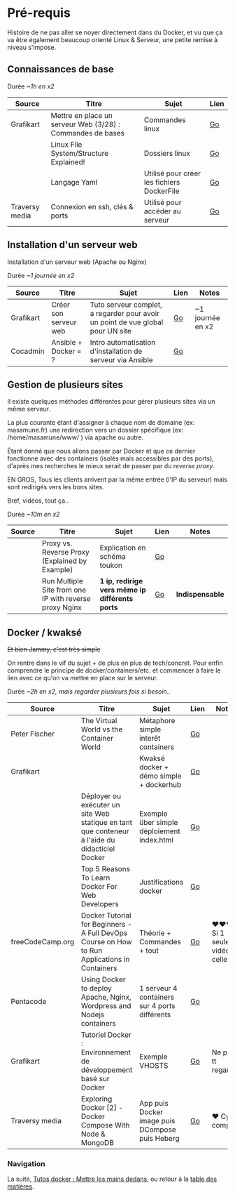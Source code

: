 # Pré-requis

Histoire de ne pas aller se noyer directement dans du Docker, et vu que ça va être également beaucoup orienté Linux & Serveur, une petite remise à niveau s'impose.


## Connaissances de base

Durée _~1h en x2_

| Source | Titre | Sujet | Lien |
|-----------|------------------------------------------------------------|------------------|---------------------------------------------|
| Grafikart | Mettre en place un serveur Web (3/28) : Commandes de bases | Commandes linux | [Go](https://www.youtube.com/watch?v=OekaaLmwttc) |
|  | Linux File System/Structure Explained! | Dossiers linux | [Go](https://www.youtube.com/watch?v=HbgzrKJvDRw) |
|  | Langage Yaml | Utilisé pour créer les fichiers DockerFile | [Go](https://www.youtube.com/watch?v=cdLNKUoMc6c) |
| Traversy media | Connexion en ssh, clés & ports | Utilisé pour accéder au serveur | [Go](https://www.youtube.com/watch?v=hQWRp-FdTpc) |


## Installation d'un serveur web

Installation d'un serveur web (Apache ou Nginx)

Durée _~1 journée en x2_

| Source | Titre | Sujet | Lien | Notes |
|-----------|-----------------------|---------------------------------------------------------------------------------|-----------------------------------------------------------------------------------------------------|------------------|
| Grafikart | Créer son serveur web | Tuto serveur complet, a regarder pour avoir un point de vue global pour UN site | [Go](https://www.grafikart.fr/tutoriels/nginx-692) | ~1 journée en x2 |
| Cocadmin | Ansible + Docker = ? | Intro automatisation d'installation de serveur via Ansible | [Go](https://www.youtube.com/watch?v=yqLPUOsy-8M) |  |


## Gestion de plusieurs sites

Il existe quelques méthodes différentes pour gérer plusieurs sites via un même serveur.

La plus courante étant d'assigner à chaque nom de domaine (ex: masamune.fr) une redirection vers un dossier spécifique (ex: /home/masamune/www/ ) via apache ou autre.

Étant donné que nous allons passer par Docker et que ce dernier fonctionne avec des containers (isolés mais accessibles par des ports), d'après mes recherches le mieux serait de passer par du _reverse proxy_.

EN GROS, Tous les clients arrivent par la même entrée (l'IP du serveur) mais sont redirigés vers les bons sites.

Bref, vidéos, tout ça..

Durée _~10m en x2_

| Source | Titre | Sujet | Lien | Notes |
|--------|--------------------------------------------------------|--------------------------------------------------|---------------------------------------------|-------------------|
|  | Proxy vs. Reverse Proxy (Explained by Example) | Explication en schéma toukon | [Go](https://youtu.be/ozhe__GdWC8?t=299) |  |
|  | Run Multiple Site from one IP with reverse proxy Nginx | **1 ip, redirige vers même ip différents ports** | [Go](https://www.youtube.com/watch?v=x1fnOJsX6wE) | **Indispensable** |


## Docker / kwaksé

~~Et bien Jammy, c'est très simple~~

On rentre dans le vif du sujet + de plus en plus de tech/concret. Pour enfin comprendre le principe de docker/containers/etc. et commencer à faire le lien avec ce qu'on va mettre en place sur le serveur.

Durée _~2h en x2, mais regarder plusieurs fois si besoin.._


| Source | Titre | Sujet | Lien | Notes |
|------------------|------------------------------------------------------------------------------------------------|-------------------------------------------------|---------------------------------------------|-----------------------------|
| Peter Fischer | The Virtual World vs the Container World | Métaphore simple interêt containers | [Go](https://youtu.be/LQWzAkD_zvM?t=8) |  |
| Grafikart |  | Kwaksé docker + démo simple + dockerhub | [Go](https://www.youtube.com/watch?v=XgKOC6X8W28) |  |
|  | Déployer ou exécuter un site Web statique en tant que conteneur à l'aide du didacticiel Docker | Exemple über simple déploiement index.html | [Go](https://www.youtube.com/watch?v=4PvlcTtaAhw) |  |
|  | Top 5 Reasons To Learn Docker For Web Developers | Justifications docker | [Go](https://www.youtube.com/watch?v=sNTn_ZtRSS8) |  |
| freeCodeCamp.org | Docker Tutorial for Beginners - A Full DevOps Course on How to Run Applications in Containers | Théorie + Commandes + tout | [Go](https://youtu.be/fqMOX6JJhGo) | ♥♥♥ Si 1 seule vidéo, celle la |
| Pentacode | Using Docker to deploy Apache, Nginx, Wordpress and Nodejs containers | 1 serveur 4 containers sur 4 ports différents | [Go](https://youtu.be/1OLyXJJPBSA?t=137) |  |
| Grafikart | Tutoriel Docker : Environnement de développement basé sur Docker | Exemple VHOSTS | [Go](https://youtu.be/F9R1EOaA7EA?t=1577) | Ne pas tt regarder |
| Traversy media | Exploring Docker [2] - Docker Compose With Node & MongoDB | App puis Docker image puis DCompose puis Heberg | [Go](https://www.youtube.com/watch?v=hP77Rua1E0c) | ♥ Cycle complet |


### Navigation

La suite, [Tutos docker : Mettre les mains dedans](/docs/04-Tutoriel-Docker.md), ou retour à la [table des matières](https://github.com/youpiwaza/notes-serveur).